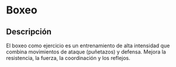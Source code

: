 # Boxeo

## Descripción
El boxeo como ejercicio es un entrenamiento de alta intensidad que combina movimientos de ataque (puñetazos) y defensa. Mejora la resistencia, la fuerza, la coordinación y los reflejos.